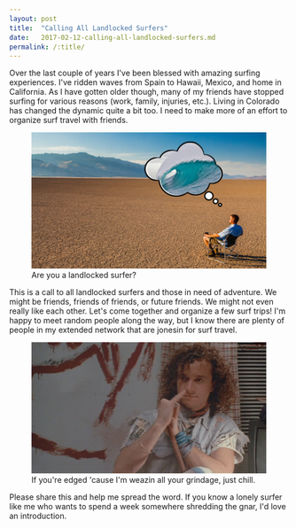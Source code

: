 ```yaml
---
layout: post
title:  "Calling All Landlocked Surfers"
date:   2017-02-12-calling-all-landlocked-surfers.md
permalink: /:title/
---
```

Over the last couple of years I've been blessed with amazing surfing experiences. I've ridden waves from Spain to Hawaii, Mexico, and home in California. As I have gotten older though, many of my friends have stopped surfing for various reasons (work, family, injuries, etc.). Living in Colorado has changed the dynamic quite a bit too. I need to make more of an effort to organize surf travel with friends.

<div class="sean-blog-image">
  <figure>
    <a href="/assets/images/seanhelvey/2017/Landlocked.jpg" target="_blank"><img alt="EC2 Instances" class=" lazyloaded" src="/assets/images/seanhelvey/2017/Landlocked.jpg">
    </a>
  <figcaption>
    Are you a landlocked surfer?
  </figcaption>
  </figure>
</div>

This is a call to all landlocked surfers and those in need of adventure. We might be friends, friends of friends, or future friends. We might not even really like each other. Let's come together and organize a few surf trips! I'm happy to meet random people along the way, but I know there are plenty of people in my extended network that are jonesin for surf travel.

<div class="sean-blog-image">
  <figure>
    <a href="/assets/images/seanhelvey/2017/encino.gif" target="_blank"><img alt="EC2 Instances" class=" lazyloaded" src="/assets/images/seanhelvey/2017/encino.gif">
    </a>
  <figcaption>
    If you're edged 'cause I'm weazin all your grindage, just chill.
  </figcaption>
  </figure>
</div>

Please share this and help me spread the word. If you know a lonely surfer like me who wants to spend a week somewhere shredding the gnar, I'd love an introduction. 